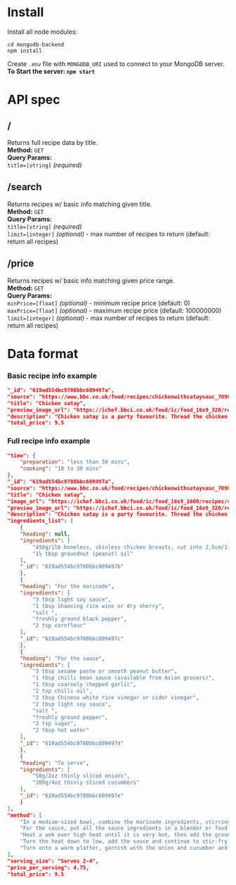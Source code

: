 # Install
Install all node modules:
```console
cd mongodb-backend
npm install
```
Create `.env` file with `MONGODB_URI` used to connect to your MongoDB server.   
**To Start the server: `npm start`**
# API spec
## /
Returns full recipe data by title.  
**Method:** `GET`  
**Query Params:**  
   `title=[string]` *(required)*
## /search
Returns recipes w/ basic info matching given title.  
**Method:** `GET`  
**Query Params:**  
   `title=[string]` *(required)*  
   `limit=[integer]` *(optional)* - max number of recipes to return (default: return all recipes)
## /price
Returns recipes w/ basic info matching given price range.  
**Method:** `GET`  
**Query Params:**  
   `minPrice=[float]` *(optional)* - minimum recipe price (default: 0)  
   `maxPrice=[float]` *(optional)* - maximum recipe price (default: 100000000)  
   `limit=[integer]` *(optional)* - max number of recipes to return (default: return all recipes)

# Data format
### Basic recipe info example
```json
"_id": "619ad554bc9780bbc609497a",
"source": "https://www.bbc.co.uk/food/recipes/chickenwithsataysauc_70986",
"title": "Chicken satay",
"preview_image_url": "https://ichef.bbci.co.uk/food/ic/food_16x9_320/recipes/chickenwithsataysauc_70986_16x9.jpg",
"description": "Chicken satay is a party favourite. Thread the chicken pieces onto soaked bamboo skewers to cook on the barbecue. ",
"total_price": 9.5
```
### Full recipe info example
```json
"time": {
    "preparation": "less than 30 mins",
    "cooking": "10 to 30 mins"
},
"_id": "619ad554bc9780bbc609497a",
"source": "https://www.bbc.co.uk/food/recipes/chickenwithsataysauc_70986",
"title": "Chicken satay",
"image_url": "https://ichef.bbci.co.uk/food/ic/food_16x9_1600/recipes/chickenwithsataysauc_70986_16x9.jpg",
"preview_image_url": "https://ichef.bbci.co.uk/food/ic/food_16x9_320/recipes/chickenwithsataysauc_70986_16x9.jpg",
"description": "Chicken satay is a party favourite. Thread the chicken pieces onto soaked bamboo skewers to cook on the barbecue. ",
"ingredients_list": [
    {
    "heading": null,
    "ingredients": [
        "450g/1lb boneless, skinless chicken breasts, cut into 2.5cm/1in cubes",
        "1½ tbsp groundnut (peanut) oil"
    ],
    "_id": "619ad554bc9780bbc609497b"
    },
    {
    "heading": "For the marinade",
    "ingredients": [
        "3 tbsp light soy sauce",
        "1 tbsp Shaoxing rice wine or dry sherry",
        "salt ",
        "freshly ground black pepper",
        "2 tsp cornflour"
    ],
    "_id": "619ad554bc9780bbc609497c"
    },
    {
    "heading": "For the sauce",
    "ingredients": [
        "3 tbsp sesame paste or smooth peanut butter",
        "1 tbsp chilli bean sauce (available from Asian grocers)",
        "1 tbsp coarsely chopped garlic",
        "2 tsp chilli oil",
        "2 tbsp Chinese white rice vinegar or cider vinegar",
        "2 tbsp light soy sauce",
        "salt ",
        "freshly ground pepper",
        "2 tsp sugar",
        "2 tbsp hot water"
    ],
    "_id": "619ad554bc9780bbc609497d"
    },
    {
    "heading": "To serve",
    "ingredients": [
        "50g/2oz thinly sliced onions",
        "100g/4oz thinly sliced cucumbers"
    ],
    "_id": "619ad554bc9780bbc609497e"
    }
],
"method": [
    "In a medium-sized bowl, combine the marinade ingredients, stirring to combine. Add the chicken, mix well and leave to marinate, covered, for at least 20 minutes at room temperature. Drain, discarding the marinade.",
    "For the sauce, put all the sauce ingredients in a blender or food processor and process until smooth.",
    "Heat a wok over high heat until it is very hot, then add the groundnut oil. When the oil is very hot and slightly smoking, add the chicken pieces and stir-fry for another five minutes until the chicken is browned.",
    "Turn the heat down to low, add the sauce and continue to stir-fry for another five minutes.",
    "Turn onto a warm platter, garnish with the onion and cucumber and serve at once."
],
"serving_size": "Serves 2-4",
"price_per_serving": 4.75,
"total_price": 9.5
```